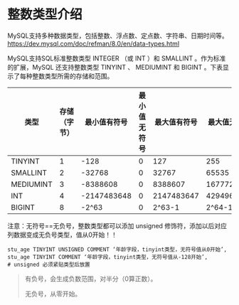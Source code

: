 # 整数类型介绍

MySQL支持多种数据类型，包括整数、浮点数、定点数、字符串、日期时间等。 https://dev.mysql.com/doc/refman/8.0/en/data-types.html

MySQL支持SQL标准整数类型 INTEGER （或 INT ）和 SMALLINT 。作为标准的扩展，MySQL 还支持整数类型 TINYINT 、 MEDIUMINT 和 BIGINT 。下表显示了每种整数类型所需的存储和范围。

| 类型      | 存储（字节） | 最小值有符号 | 最小值无符号 | 最大值有符号 | 最大值无符号 |
| --------- | ------------ | ------------ | ------------ | ------------ | ------------ |
| TINYINT   | 1            | -128         | 0            | 127          | 255          |
| SMALLINT  | 2            | -32768       | 0            | 32767        | 65535        |
| MEDIUMINT | 3            | -8388608     | 0            | 8388607      | 16777215     |
| INT       | 4            | -2147483648  | 0            | 2147483647   | 4294967295   |
| BIGINT    | 8            | -2^63        | 0            | 2^63-1       | 2^64-1       |

注意：无符号==无负号，整数类型都可以添加 unsigned 修饰符，添加以后对应列数据变成无负号类型，值从0开始！！

```shell
stu_age TINYINT UNSIGNED COMMENT ‘年龄字段，tinyint类型，无符号值从0开始’,
stu_age TINYINT COMMENT ‘年龄字段，tinyint类型，无符号值从-128开始’,
# unsigned 必须紧贴类型后放置
```

> 有负号，会生成负数范围，对半分（0算正数）。
>
> 无负号，从零开始。